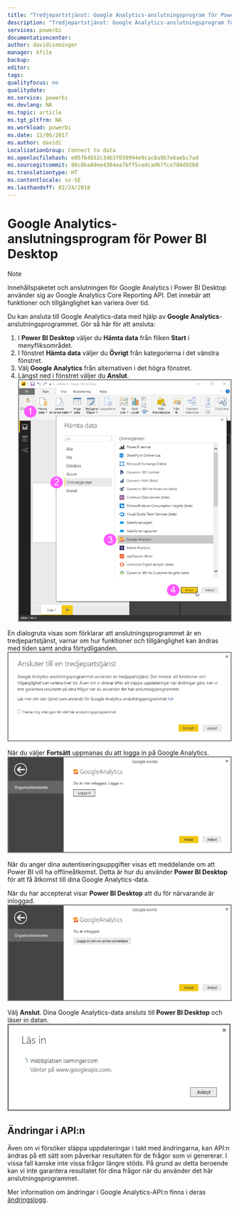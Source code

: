 ```yaml
---
title: "Tredjepartstjänst: Google Analytics-anslutningsprogram för Power BI Desktop"
description: "Tredjepartstjänst: Google Analytics-anslutningsprogram för Power BI Desktop"
services: powerbi
documentationcenter: 
author: davidiseminger
manager: kfile
backup: 
editor: 
tags: 
qualityfocus: no
qualitydate: 
ms.service: powerbi
ms.devlang: NA
ms.topic: article
ms.tgt_pltfrm: NA
ms.workload: powerbi
ms.date: 12/06/2017
ms.author: davidi
LocalizationGroup: Connect to data
ms.openlocfilehash: e05f64b52c34b3f038994e9cac8a9b7e6aebc7ad
ms.sourcegitcommit: 88c8ba8dee4384ea7bff5cedcad67fce784d92b0
ms.translationtype: HT
ms.contentlocale: sv-SE
ms.lasthandoff: 02/24/2018
---
```

# <a name="google-analytics-connector-for-power-bi-desktop"></a>Google Analytics-anslutningsprogram för Power BI Desktop
> [!NOTE]
> Innehållspaketet och anslutningen för Google Analytics i Power BI Desktop använder sig av Google Analytics Core Reporting API. Det innebär att funktioner och tillgänglighet kan variera över tid.
> 
> 

Du kan ansluta till Google Analytics-data med hjälp av **Google Analytics**-anslutningsprogrammet. Gör så här för att ansluta:

1. I **Power BI Desktop** väljer du **Hämta data** från fliken **Start** i menyfliksområdet.
2. I fönstret **Hämta data** väljer du **Övrigt** från kategorierna i det vänstra fönstret.
3. Välj **Google Analytics** från alternativen i det högra fönstret.
4. Längst ned i fönstret väljer du **Anslut**.  
   ![](media/service-google-analytics-connector/tps_googleanalytics_1.png)

En dialogruta visas som förklarar att anslutningsprogrammet är en tredjepartstjänst, varnar om hur funktioner och tillgänglighet kan ändras med tiden samt andra förtydliganden.  
![](media/service-google-analytics-connector/tps_googleanalytics_2.png)

När du väljer **Fortsätt** uppmanas du att logga in på Google Analytics.  
![](media/service-google-analytics-connector/tps_googleanalytics_3.png)

När du anger dina autentiseringsuppgifter visas ett meddelande om att Power BI vill ha offlineåtkomst. Detta är hur du använder **Power BI Desktop** för att få åtkomst till dina Google Analytics-data.  

När du har accepterat visar **Power BI Desktop** att du för närvarande är inloggad.  
![](media/service-google-analytics-connector/tps_googleanalytics_5.png)

Välj **Anslut**. Dina Google Analytics-data ansluts till **Power BI Desktop** och läser in datan.  
![](media/service-google-analytics-connector/tps_googleanalytics_6.png)

## <a name="changes-to-the-api"></a>Ändringar i API:n
Även om vi försöker släppa uppdateringar i takt med ändringarna, kan API:n ändras på ett sätt som påverkar resultaten för de frågor som vi genererar. I vissa fall kanske inte vissa frågor längre stöds. På grund av detta beroende kan vi inte garantera resultatet för dina frågor när du använder det här anslutningsprogrammet.

Mer information om ändringar i Google Analytics-API:n finns i deras [ändringslogg](https://developers.google.com/analytics/devguides/changelog).

